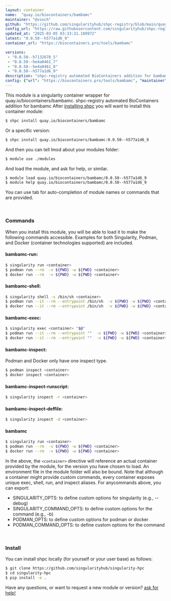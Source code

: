 ```yaml
---
layout: container
name:  "quay.io/biocontainers/bambamc"
maintainer: "@vsoch"
github: "https://github.com/singularityhub/shpc-registry/blob/main/quay.io/biocontainers/bambamc/container.yaml"
config_url: "https://raw.githubusercontent.com/singularityhub/shpc-registry/main/quay.io/biocontainers/bambamc/container.yaml"
updated_at: "2025-03-05 03:33:31.189972"
latest: "0.0.50--h577a1d6_9"
container_url: "https://biocontainers.pro/tools/bambamc"

versions:
 - "0.0.50--h7132678_5"
 - "0.0.50--he4a0461_7"
 - "0.0.50--he4a0461_8"
 - "0.0.50--h577a1d6_9"
description: "shpc-registry automated BioContainers addition for bambamc"
config: {"url": "https://biocontainers.pro/tools/bambamc", "maintainer": "@vsoch", "description": "shpc-registry automated BioContainers addition for bambamc", "latest": {"0.0.50--h577a1d6_9": "sha256:2e3505b4da7c80780486e8c2e3cef0f1b02d9ce58c4974dd7c67b6ff0e9d3439"}, "tags": {"0.0.50--h7132678_5": "sha256:1747302f343455876f6a7850483e817a8bfbb598c25c2f68faad94a3ba71662e", "0.0.50--he4a0461_7": "sha256:e9dd17d6bf9e8e7a239ec3e670093504d0a80d6c0d6dcda0098ddee5a55e2dc0", "0.0.50--he4a0461_8": "sha256:171d0c11da92eb93069986bb3231080779ef68e6256f3ae35e16111c9005f854", "0.0.50--h577a1d6_9": "sha256:2e3505b4da7c80780486e8c2e3cef0f1b02d9ce58c4974dd7c67b6ff0e9d3439"}, "docker": "quay.io/biocontainers/bambamc"}
---
```


This module is a singularity container wrapper for quay.io/biocontainers/bambamc.
shpc-registry automated BioContainers addition for bambamc
After [installing shpc](#install) you will want to install this container module:


```bash
$ shpc install quay.io/biocontainers/bambamc
```

Or a specific version:

```bash
$ shpc install quay.io/biocontainers/bambamc:0.0.50--h577a1d6_9
```

And then you can tell lmod about your modules folder:

```bash
$ module use ./modules
```

And load the module, and ask for help, or similar.

```bash
$ module load quay.io/biocontainers/bambamc/0.0.50--h577a1d6_9
$ module help quay.io/biocontainers/bambamc/0.0.50--h577a1d6_9
```

You can use tab for auto-completion of module names or commands that are provided.

<br>

### Commands

When you install this module, you will be able to load it to make the following commands accessible.
Examples for both Singularity, Podman, and Docker (container technologies supported) are included.

#### bambamc-run:

```bash
$ singularity run <container>
$ podman run --rm  -v ${PWD} -w ${PWD} <container>
$ docker run --rm  -v ${PWD} -w ${PWD} <container>
```

#### bambamc-shell:

```bash
$ singularity shell -s /bin/sh <container>
$ podman run --it --rm --entrypoint /bin/sh  -v ${PWD} -w ${PWD} <container>
$ docker run --it --rm --entrypoint /bin/sh  -v ${PWD} -w ${PWD} <container>
```

#### bambamc-exec:

```bash
$ singularity exec <container> "$@"
$ podman run --it --rm --entrypoint ""  -v ${PWD} -w ${PWD} <container> "$@"
$ docker run --it --rm --entrypoint ""  -v ${PWD} -w ${PWD} <container> "$@"
```

#### bambamc-inspect:

Podman and Docker only have one inspect type.

```bash
$ podman inspect <container>
$ docker inspect <container>
```

#### bambamc-inspect-runscript:

```bash
$ singularity inspect -r <container>
```

#### bambamc-inspect-deffile:

```bash
$ singularity inspect -d <container>
```



#### bambamc

```bash
$ singularity run <container>
$ podman run --rm  -v ${PWD} -w ${PWD} <container>
$ docker run --rm  -v ${PWD} -w ${PWD} <container>
```


In the above, the `<container>` directive will reference an actual container provided
by the module, for the version you have chosen to load. An environment file in the
module folder will also be bound. Note that although a container
might provide custom commands, every container exposes unique exec, shell, run, and
inspect aliases. For anycommands above, you can export:

 - SINGULARITY_OPTS: to define custom options for singularity (e.g., --debug)
 - SINGULARITY_COMMAND_OPTS: to define custom options for the command (e.g., -b)
 - PODMAN_OPTS: to define custom options for podman or docker
 - PODMAN_COMMAND_OPTS: to define custom options for the command

<br>

### Install

You can install shpc locally (for yourself or your user base) as follows:

```bash
$ git clone https://github.com/singularityhub/singularity-hpc
$ cd singularity-hpc
$ pip install -e .
```

Have any questions, or want to request a new module or version? [ask for help!](https://github.com/singularityhub/singularity-hpc/issues)